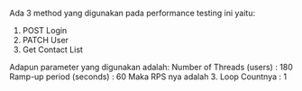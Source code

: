 Ada 3 method yang digunakan pada performance testing ini yaitu:
1. POST Login
2. PATCH User
3. Get Contact List

Adapun parameter yang digunakan adalah:
Number of Threads (users) : 180
Ramp-up period (seconds) : 60
Maka RPS nya adalah 3.
Loop Countnya : 1
